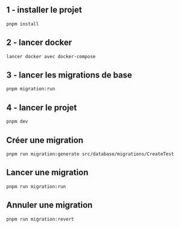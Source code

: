 ## 1 - installer le projet
    pnpm install

## 2 - lancer docker
    lancer docker avec docker-compose

## 3 - lancer les migrations de base
    pnpm migration:run

## 4 - lancer le projet
    pnpm dev

## Créer une migration
    pnpm run migration:generate src/database/migrations/CreateTest

## Lancer une migration
    pnpm run migration:run

## Annuler une migration
    pnpm run migration:revert

